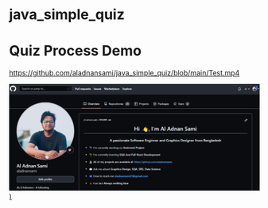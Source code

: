 # java_simple_quiz

# Quiz Process Demo
https://github.com/aladnansami/java_simple_quiz/blob/main/Test.mp4

[![Watch the video](https://github.com/aladnansami/java_simple_quiz/blob/main/04.08.2022_00.26.44_REC.png))](https://screenrec.com/share/8bNaq0UCYf)


